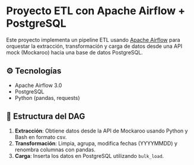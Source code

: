 # Proyecto ETL con Apache Airflow + PostgreSQL

Este proyecto implementa un pipeline ETL usando [Apache Airflow](https://airflow.apache.org/) para orquestar la extracción, transformación y carga de datos desde una API mock (Mockaroo) hacia una base de datos PostgreSQL.

## ⚙️ Tecnologías
- Apache Airflow 3.0
- PostgreSQL
- Python (pandas, requests)

## 📂 Estructura del DAG
1. **Extracción**: Obtiene datos desde la API de Mockaroo usando Python y Bash en formato csv.
2. **Transformación**: Limpia, agrupa, modifica fechas (YYYYMMDD) y renombra columnas con pandas.
3. **Carga**: Inserta los datos en PostgreSQL utilizando `bulk_load`.
